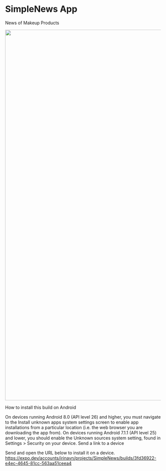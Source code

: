 # SimpleNews App

News of Makeup Products

<div align="center">
  <img src="https://ik.imagekit.io/irinavn2011/Beige_Aesthetic_Pastel_Collage_Memories_Moodboard_Portrait_Photo_Collage.png?updatedAt=1684961163818" width="1200" height="auto"/>
</div>

How to install this build on Android

On devices running Android 8.0 (API level 26) and higher, you must navigate to the Install unknown apps system settings screen to enable app installations from a particular location (i.e. the web browser you are downloading the app from).
On devices running Android 7.1.1 (API level 25) and lower, you should enable the Unknown sources system setting, found in Settings > Security on your device.
Send a link to a device

Send and open the URL below to install it on a device.
https://expo.dev/accounts/irinavn/projects/SimpleNews/builds/3fd36922-e4ec-4645-81cc-563aa51ceea4
